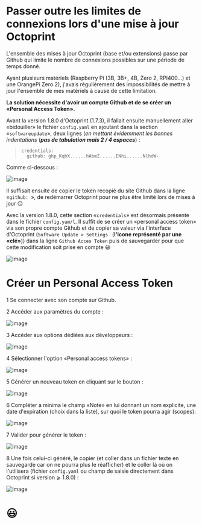 # Passer outre les limites de connexions lors d'une mise à jour Octoprint

L'ensemble des mises à jour Octoprint (base et/ou extensions) passe par Github qui limite le nombre de connexions possibles sur une période de temps donné.

Ayant plusieurs matériels (Raspberry Pi (3B, 3B+, 4B, Zero 2, RPI400…) et une OrangePi Zero 2), j'avais régulièrement des impossibilités de mettre à jour l'ensemble de mes matériels à cause de cette limitation. 

**La solution nécessite d'avoir un compte Github et de se créer un «Personal Access Token».**
 
Avant la version 1.8.0 d'Octoprint (1.7.3), il fallait ensuite manuellement aller «bidouiller» le fichier `config.yaml` en ajoutant dans la section «`softwareupdate`», deux lignes (*en mettant évidemment les bonnes indentations* (***pas de tabulation mais 2 / 4 espaces***) :

 >     credentials:
 >       github: ghp_KqhX......hAbmZ......ENhi......NlhdW-
 
 Comme ci-dessous :
 
 ![image](./images/Personal_access_tokens/config-yaml-github-token.jpg)
 
Il suffisait ensuite de copier le token recopié du site Github dans la ligne «`github: `», de redémarrer Octoprint pour ne plus être limité lors de mises à jour :smirk:

Avec la version 1.8.0, cette section «`credentials`» est désormais présente dans le fichier `config.yam/l`. Il suffit de se créer un «personal access token» via son propre compte Github et de copier sa valeur via l'interface d'Octoprint (`Software Update > Settings ` (**l'icone représenté par une «clé»**)) dans la ligne `Github Acces Token` puis de sauvegarder pour que cette modification soit prise en compte :smiley:

![image](./images/Personal_access_tokens/octo-plugin-conf-software-update-Github-access-token.jpg)

# Créer un Personal Access Token

 1 Se connecter avec son compte sur Github.
 
 2 Accéder aux paramètres du compte :
 
 ![image](./images/Personal_access_tokens/1-compte-settings.jpg)
 
 3 Accéder aux options dédiées aux développeurs :
 
 ![image](./images/Personal_access_tokens/2-developper-settings.jpg)
 
 4 Sélectionner l'option «Personal access tokens» :
 
 ![image](./images/Personal_access_tokens/3-personal-access-tokens.jpg)
 
 5 Générer un nouveau token en cliquant sur le bouton :
  
 ![image](./images/Personal_access_tokens/4-generate-new-token.jpg)
 
 6 Compléter a minima le champ «Note» en lui donnant un nom explicite, une date d'expiration (choix dans la liste), sur quoi le token pourra agir (scopes):
  
 ![image](./images/Personal_access_tokens/5-new-personal-access-token.jpg)
  
 7 Valider pour générer le token :
  
 ![image](./images/Personal_access_tokens/6-new-personal-access-token_2.jpg)
  
 8 Une fois celui-ci généré, le copier (et coller dans un fichier texte en sauvegarde car on ne pourra plus le réafficher) et le coller là où on l'utilisera (fichier `config.yaml` ou champ de saisie directement dans Octoprint si version ⩾ 1.8.0) :
  
 ![image](./images/Personal_access_tokens/7-personal-access-token-généré.jpg)
 
 # :smiley:
  
